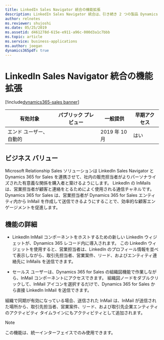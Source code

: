 ```yaml
---
title: LinkedIn Sales Navigator 統合の機能拡張
description: LinkedIn Sales Navigator 統合は、引き続き 2 つの製品 Dynamics 365 for Sales と LinkedIn Sales Navigator の価値を合わせて提供します。 最新の改良の目的は、LinkedIn InMail を営業ユーザーからもっとアクセスしやすくすることです。
author: relnotes
ms.reviewer: shujoshi
ms.date: 05/25/2019
ms.assetid: d461278d-615e-e911-a96c-000d3a1c7bbb
ms.topic: article
ms.service: business-applications
ms.author: joegan
dynamics365pdf: true
---
```

# <a name="linkedin-sales-navigator-integration-enhancements"></a>LinkedIn Sales Navigator 統合の機能拡張
[!include[dynamics365-sales banner](../includes/dynamics365-sales.md)]

| 有効対象    |  パブリック プレビュー | 一般提供 | 早期アクセス |
| ---------- | ---------- |---------- |---------- |
|エンド ユーザー、自動的|| 2019 年 10 月|はい |


## <a name="business-value"></a>ビジネス バリュー
<!-- bv start -->
Microsoft Relationship Sales ソリューションは LinkedIn Sales Navigator と Dynamics 365 for Sales を連携させて、社内の販売担当者がよりパーソナライズされた有意義な関係を購入者と築けるようにします。 LinkedIn の InMails は、営業担当者が顧客と連絡をとるためによく使用される通信チャネルです。 Dynamics 365 for Sales は、営業担当者が Dynamics 365 for Sales エンティティ内から InMail を作成して送信できるようにすることで、効率的な顧客エンゲージメントを促進します。
<!-- bv end -->


## <a name="feature-details"></a>機能の詳細
<!--feature detail start -->
- LinkedIn InMail コンポーネントをホストするための新しい LinkedIn ウィジェットが、Dynamics 365 レコード内に導入されます。 この LinkedIn ウィジェットを使用すると、営業担当者は、LinkedIn のプロフィール情報を並べて表示しながら、取引先担当者、営業案件、リード、およびエンティティ連絡先に InMails を送信できます。

- セールス ユーザーは、Dynamics 365 for Sales の組織図機能で作業しながら、InMail コンポーネントにアクセスできます。 組織図ノードをダブルクリックして、InMail アイコンを選択するだけで、Dynamics 365 for Sales から直接 LinkedIn InMail を送信できます。

組織で同期が有効になっている場合、送信された InMail は、InMail が送信された場所から、取引先担当者、営業案件、リード、および取引先企業エンティティのアクティビティ タイムラインにもアクティビティとして追加されます。
<!--feature detail end -->


> [!NOTE]
> この機能は、統一インターフェイスでのみ使用できます。







